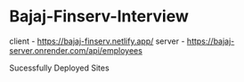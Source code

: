 # Bajaj-Finserv-Interview
client - https://bajaj-finserv.netlify.app/
server - https://bajaj-server.onrender.com/api/employees

Sucessfully Deployed Sites
